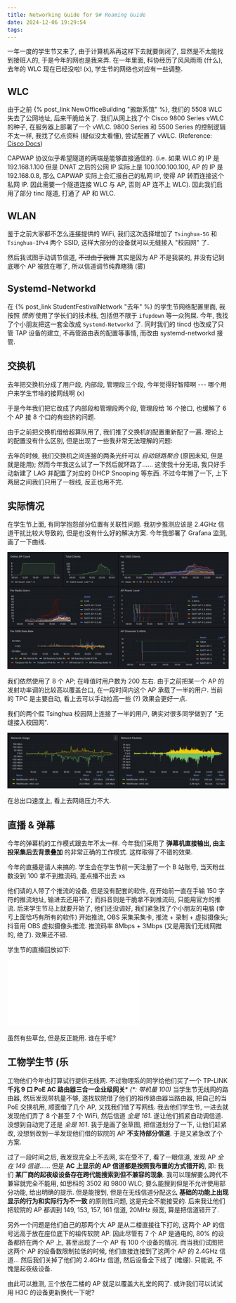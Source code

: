 ```yaml
---
title: Networking Guide for 9# Roaming Guide
date: 2024-12-06 19:29:54
tags:
---
```




一年一度的学生节又来了, 由于计算机系再这样下去就要倒闭了, 显然是不太能找到接班人的, 于是今年的网也是我来弄. 在一年里面, 科协经历了风风雨雨 (什么), 去年的 WLC 现在已经没啦! (x), 学生节的网络也对应有一些调整.



<!-- more -->



## WLC

由于之前 {% post_link NewOfficeBuilding "搬新系馆" %}, 我们的 5508 WLC 失去了公网地址, 后来干脆给关了. 我们从网上找了个 Cisco 9800 Series vWLC 的种子, 在服务器上部署了一个 vWLC. 9800 Series 和 5500 Series 的控制逻辑不太一样, 我找了亿点资料 (疑似没太看懂), 尝试配置了 vWLC. (Reference: [Cisco Docs](https://www.cisco.com/c/en/us/support/wireless/catalyst-9800-series-wireless-controllers/products-installation-and-configuration-guides-list.html))

CAPWAP 协议似乎希望隧道的两端是能够直接通信的. (i.e. 如果 WLC 的 IP 是 192.168.1.100 但是 DNAT 之后的公网 IP 实际上是 100.100.100.100, AP 的 IP 是 192.168.0.8, 那么 CAPWAP 实际上会汇报自己的私网 IP, 使得 AP 转而连接这个私网 IP. 因此需要一个隧道连接 WLC 与 AP, 否则 AP 连不上 WLC). 因此我们启用了部分 tinc 隧道, 打通了 AP 和 WLC.



## WLAN

鉴于之前大家都不怎么连接提供的 WiFi, 我们这次选择增加了 `Tsinghua-5G` 和 `Tsinghua-IPv4` 两个 SSID, 这样大部分的设备就可以无缝接入 "校园网" 了.

然后我试图手动调节信道, ~~不过由于我懒~~ 其实是因为 AP 不是我装的, 并没有记到底哪个 AP 被放在哪了, 所以信道调节纯靠瞎猜 (雾)



## Systemd-Networkd

在 {% post_link StudentFestivalNetwork "去年" %} 的学生节网络配置里面, 我按照 *惯例* 使用了学长们的技术栈, 包括但不限于 `ifupdown` 等一众狗屎. 今年, 我找了个小朋友把这一套全改成 `Systemd-Networkd` 了. 同时我们的 tincd 也改成了只管 TAP 设备的建立, 不再管路由表的配置等事情, 而改由 systemd-networkd 接管.



## 交换机

去年把交换机分成了用户段, 内部段, 管理段三个段, 今年觉得好智障啊 --- 哪个用户来学生节啥的接网线啊 (x)

于是今年我们把它改成了内部段和管理段两个段, 管理段给 16 个接口, 也缓解了 6 个 AP 接 8 个口的有些挤的问题.

由于之前把交换机借给超算队用了, 我们推了交换机的配置重新配了一遍. 理论上的配置没有什么区别, 但是出现了一些我非常无法理解的问题:

去年的时候, 我们交换机之间连接的两条光纤可以 *自动链路聚合* (原因未知, 但是就是能用); 然而今年我这么试了一下然后就环路了...... 这使我十分无语, 我只好手动新建了 LAG 并配置了对应的 DHCP Snooping 等东西. 不过今年懒了一下, 上下两层之间我们只用了一根线, 反正也用不完.



## 实际情况

在学生节上面, 有同学抱怨部分位置有关联性问题. 我初步推测应该是 2.4GHz 信道干扰比较大导致的, 但是也没有什么好的解决方案. 今年我部署了 Grafana 监测, 画了一下曲线.

![Stats](./StudentFestivalNetwork-2024/WLAN-Stats.png)

我们依然使用了 8 个 AP; 在峰值时用户数为 200 左右. 由于之前把某一个 AP 的发射功率调的比较高以覆盖台口, 在一段时间内这个 AP 承载了一半的用户. 当前的 TPC 是主要自动, 看上去可以手动拉高一些 (?) 效果会更好一点.

我们的两个假 Tsinghua 校园网上连接了一半的用户, 确实对很多同学做到了 "无缝接入校园网".

![Speed](./StudentFestivalNetwork-2024/Speed.png)

在总出口速度上, 看上去网络压力不大.

## 直播 & 弹幕

今年的弹幕机的工作模式跟去年不太一样. 今年我们采用了 **弹幕机直接输出, 由主投采集后去背景叠加** 的非常正确的工作模式. 这样取得了不错的效果.

今年的直播是请人来搞的. 学生会在学生节前一天注册了一个 B 站账号, 当天粉丝数没到 100 拿不到推流码, 差点播不出去 xs

他们请的人带了个推流的设备, 但是没有配套的软件, 在开始前一直在手输 150 字符的推流地址, 输进去还用不了; 而抖音则是干脆拿不到推流码, 只能用官方的推流. 后来学生节马上就要开始了, 他们还没调好, 我们紧急找了个小朋友的电脑 (幸亏上面恰巧有所有的软件) 开始推流, OBS 采集采集卡, 推流 + 录制 + 虚拟摄像头; 抖音用 OBS 虚拟摄像头推流. 推流码率 8Mbps + 3Mbps (又是用我们无线网推的, 绝了). 效果还不错.

学生节的直播回放如下:

<iframe src="//player.bilibili.com/player.html?isOutside=true&aid=113586651333680&bvid=BV1aazCYEE1W&cid=27155366088&p=1&autoplay=0" scrolling="no" border="0" frameborder="no" framespacing="0" allowfullscreen="true"></iframe>

虽然有些草台, 但是反正能用. 谁在乎呢?



## 工物学生节 (乐

工物他们今年也打算试行提供无线网. 不过物理系的同学给他们买了一个 TP-LINK **千兆 9 口 PoE AC 路由器三合一企业级网关*** *(\*: 带机量 100)* 当学生节无线网的路由器, 然后发现带机量不够, 遂找软院借了他们的祖传路由器当路由器, 把自己的当 PoE 交换机用, 顺面借了几个 AP, 又找我们借了写网线. 我去他们学生节, 一进去就发现他们弄了 8 个甚至 7 个 WiFi, 然后信道 *全是 161*. 遂让他们抓紧自动调信道. 没想到自动完了还是 *全是 161*. 我于是画了张草图, 把信道划分了一下, 让他们赶紧改, 没想到改到一半发现他们借的软院的 AP **不支持部分信道**. 于是又紧急改了个方案.

过了一段时间之后, 我发现完全上不去网, 实在受不了, 看了一眼信道, 发现 AP *全在 149 信道*...... 但是 **AC 上显示的 AP 信道都是按照我布置的方式错开的**, 即: 我们 **某厂商的起夜级设备存在跨代能搜索到但不兼容的现象**. 我可以理解要么跨代不兼容就完全不能用, 如思科的 3502 和 9800 WLC; 要么能搜到但是不允许使用部分功能, 给出明确的提示. 但是能搜到, 但是在无线信道分配这么 **基础的功能上出现显示的行为和实际行为不一致** 的原则性问题, 这是完全不能接受的. 后来我让他们把软院的 AP 都调到 149, 153, 157, 161 信道, 20MHz 频宽, 算是把信道错开了.

另外一个问题是他们自己的那两个大 AP 是从二楼直接往下打的, 这两个 AP 的信号远高于放在座位底下的祖传软院 AP. 因此尽管有 7 个 AP 是通电的, 80% 的设备都挤在两个 AP 上, 甚至出现了一个 AP 有 100 个设备的情况. 而当我们试图把这两个 AP 的设备数限制拉低的时候, 他们直接连接到了这两个 AP 的 2.4GHz 信道... 然后我们关掉了他们的 2.4GHz 信道, 然后设备全下线了 (难绷). 只能说, 不愧是起夜级设备.

由此可以推测, 三个放在二楼的 AP 就足以覆盖大礼堂的网了. 或许我们可以试试用 H3C 的设备更新换代一下呢?
